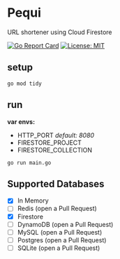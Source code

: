 # Pequi
URL shortener using Cloud Firestore

[![Go Report Card](https://goreportcard.com/badge/github.com/noverde/pequi)](https://goreportcard.com/badge/github.com/noverde/pequi)
[![License: MIT](https://img.shields.io/badge/License-MIT-yellow.svg)](https://opensource.org/licenses/MIT)

## setup

```
go mod tidy
```

## run

**var envs:**
- HTTP_PORT _default: 8080_
- FIRESTORE_PROJECT
- FIRESTORE_COLLECTION

```
go run main.go
```

## Supported Databases

- [x] In Memory
- [ ] Redis (open a Pull Request)
- [x] Firestore
- [ ] DynamoDB (open a Pull Request)
- [ ] MySQL (open a Pull Request)
- [ ] Postgres (open a Pull Request)
- [ ] SQLite (open a Pull Request)
